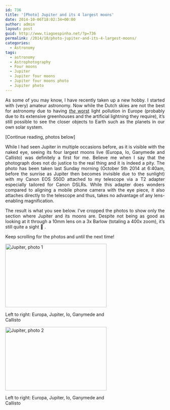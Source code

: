 ```yaml
---
id: 736
title: '[Photo] Jupiter and its 4 largest moons'
date: 2014-10-06T18:02:34+00:00
author: admin
layout: post
guid: http://www.tiagoespinha.net/?p=736
permalink: /2014/10/photo-jupiter-and-its-4-largest-moons/
categories:
  - Astronomy
tags:
  - astronomy
  - Astrophotography
  - Four moons
  - Jupiter
  - Jupiter four moons
  - Jupiter four moons photo
  - Jupiter photo
---
```

<p style="text-align: justify;">
  As some of you may know, I have recently taken up a new hobby. I started with (very) amateur astronomy. Now while the Dutch skies are not the best for astronomy due to having <a href="http://uk.arxiv.org/pdf/astro-ph/0108052"><em>the</em> worst</a> light pollution in Europe (probably due to its extensive greenhouses and the artificial lightning they require), it&#8217;s still possible to see the closer objects to Earth such as the planets in our own solar system.
</p>

<p style="text-align: justify;">
  [Continue reading, photos below]
</p>

<p style="text-align: justify;">
  <!--more-->
</p>

<p style="text-align: justify;">
  While I had seen Jupiter in multiple occasions before, as it is visible with the naked eye, seeing its four largest moons live (Europa, Io, Ganymede and Callisto) was definitely a first for me. Believe me when I say that the photograph does not do justice to the real thing and it is indeed a pity. The photo has been taken last Sunday morning (October 5th 2014 at 6:40am, before the sunrise as Jupiter then becomes invisible due to the sunlight) with my Canon EOS 550D attached to my telescope via a T2 adapter especially tailored for Canon DSLRs. While this adapter does wonders compared to aligning a mobile phone camera with the eye piece, it also attaches directly to the telescope and thus, takes no advantage of any lens-enabling magnification.
</p>

<p style="text-align: justify;">
  The result is what you see below. I&#8217;ve cropped the photos to show only the section where Jupiter and its moons are. Despite not being as good as looking at it through a 10mm lens on a 3x Barlow (totaling a 400x zoom), it&#8217;s still quite a sight 🙂 .
</p>

<p style="text-align: justify;">
  Keep scrolling for the photos and until the next time!
</p>

<div id="attachment_738" style="width: 330px" class="wp-caption aligncenter">
  <a href="http://www.tiagoespinha.net/wp-content/uploads/2014/10/blog2.jpg" rel="lightbox[736]" title="[Photo] Jupiter and its 4 largest moons"><img class="wp-image-738" src="http://www.tiagoespinha.net/wp-content/uploads/2014/10/blog2.jpg" alt="Jupiter, photo 1" width="320" height="200" /></a>
  
  <p class="wp-caption-text">
    Left to right: Europa, Jupiter, Io, Ganymede and Callisto
  </p>
</div>

<div id="attachment_737" style="width: 330px" class="wp-caption aligncenter">
  <a href="http://www.tiagoespinha.net/?attachment_id=737"><img class="wp-image-737" src="http://www.tiagoespinha.net/wp-content/uploads/2014/10/blog1.jpg" alt="Jupiter, photo 2" width="320" height="200" /></a>
  
  <p class="wp-caption-text">
    Left to right: Europa, Jupiter, Io, Ganymede and Callisto
  </p>
</div>